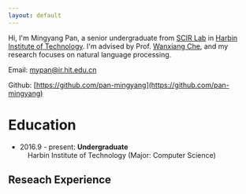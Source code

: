 ```yaml
---
layout: default
---
```


Hi, I'm Mingyang Pan, a senior undergraduate from [SCIR Lab](http://ir.hit.edu.cn) in [Harbin Institute of Technology](http://www.hit.edu.cn). I'm advised by Prof. [Wanxiang Che](http://ir.hit.edu.cn/~car/), and my research focuses on natural language processing.

Email: mypan@ir.hit.edu.cn

Github: [https://github.com/pan-mingyang](https://github.com/pan-mingyang)

# Education

* 2016.9 - present: **Undergraduate** 
<br />&nbsp;&nbsp;&nbsp;&nbsp;Harbin Institute of Technology (Major: Computer Science)

## Reseach Experience

